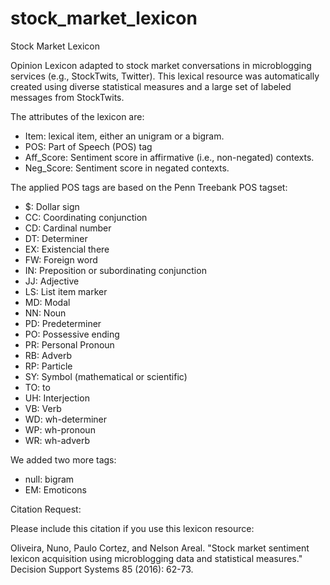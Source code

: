 stock_market_lexicon
======================

Stock Market Lexicon

Opinion Lexicon adapted to stock market conversations in microblogging services (e.g., StockTwits, Twitter). This lexical resource was automatically created using diverse statistical measures and a large set of labeled messages from StockTwits.

The attributes of the lexicon are:
- Item: lexical item, either an unigram or a bigram.
- POS: Part of Speech (POS) tag
- Aff_Score: Sentiment score in affirmative (i.e., non-negated) contexts. 
- Neg_Score: Sentiment score in negated contexts.

The applied POS tags are based on the Penn Treebank POS tagset:
- $: Dollar sign 
- CC: Coordinating conjunction    
- CD: Cardinal number   
- DT: Determiner    
- EX: Existencial there
- FW: Foreign word    
- IN: Preposition or subordinating conjunction    
- JJ: Adjective
- LS: List item marker
- MD: Modal
- NN: Noun
- PD: Predeterminer
- PO: Possessive ending
- PR: Personal Pronoun 
- RB: Adverb
- RP: Particle
- SY: Symbol (mathematical or scientific)
- TO: to
- UH: Interjection
- VB: Verb
- WD: wh-determiner
- WP: wh-pronoun
- WR: wh-adverb

We added two more tags:
- null: bigram
- EM: Emoticons    

Citation Request:

Please include this citation if you use this lexicon resource: 

Oliveira, Nuno, Paulo Cortez, and Nelson Areal. "Stock market sentiment lexicon acquisition using microblogging data and statistical measures." Decision Support Systems 85 (2016): 62-73.
